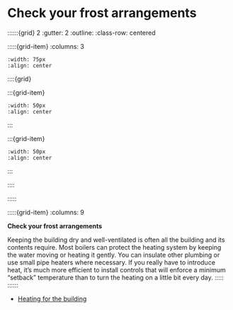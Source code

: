 # Check your frost arrangements
 
::::::{grid} 2
:gutter: 2
:outline: 
:class-row: centered

:::::{grid-item}
:columns: 3
```{image} /images/card-game/step-icons/step_2.svg
:width: 75px
:align: center
```


::::{grid}

:::{grid-item}

```{image} /images/card-game/carbon-icons/carbon_1.svg
:width: 50px
:align: center
```
:::

:::{grid-item}
```{image} /images/card-game/cost-icons/cost_1.svg
:width: 50px
:align: center
```
:::

::::

:::::

:::::{grid-item}
:columns: 9

**Check your frost arrangements**

Keeping the building dry and well-ventilated is often all the building and its contents require.   Most boilers can protect the heating system by keeping the water moving or heating it gently.  You can insulate other plumbing or use small pipe heaters where necessary.  If you really have to introduce heat, it’s much more efficient to install controls that will enforce a minimum “setback” temperature than to turn the heating on a little bit every day. 
:::::
::::::

- [Heating for the building](heating-for-building)

